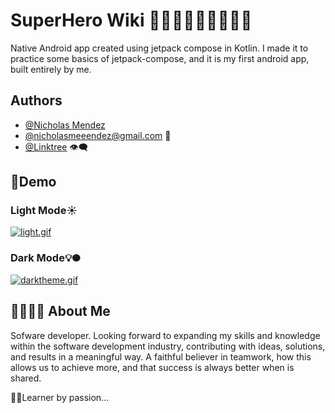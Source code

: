 
# SuperHero Wiki 🦸🏽‍♂️🦹🏽‍♀️🦹🏻‍♂️

Native Android app created using jetpack compose in Kotlin. I made it to practice some basics of jetpack-compose, and it is my first android app, built entirely by me.


## Authors

- [@Nicholas Mendez](https://github.com/NicholasMendez11)
- [@nicholasmeeendez@gmail.com](https://www.linkedin.com/in/nicholasgmendez/) 📧
- [@Linktree](https://linktr.ee/nicholasmendez11) 👁️‍🗨️


## 📱Demo
### Light Mode☀️
[![light.gif](https://i.postimg.cc/jjSLkLYs/light.gif)](https://postimg.cc/w1nq1xBP)
### Dark Mode💡🌑
[![darktheme.gif](https://i.postimg.cc/xTPMdkY2/darktheme.gif)](https://postimg.cc/hfffytfy)

## 👨🏽‍💻🚀 About Me
Sofware developer. Looking forward to expanding my
skills and knowledge within the software development
industry, contributing with ideas, solutions, and results
in a meaningful way. A faithful believer in teamwork,
how this allows us to achieve more, and that success is
always better when is shared.

👨‍🎓Learner by passion...


